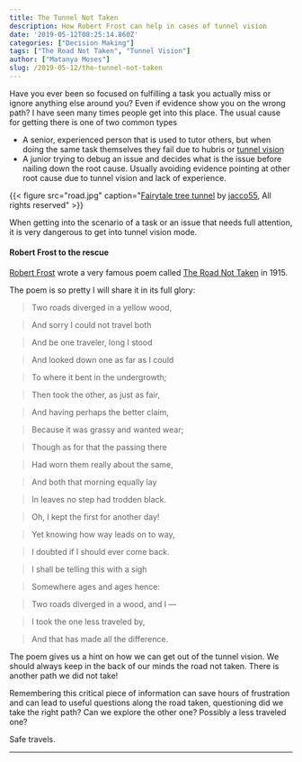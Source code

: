 ```yaml
---
title: The Tunnel Not Taken
description: How Robert Frost can help in cases of tunnel vision
date: '2019-05-12T08:25:14.860Z'
categories: ["Decision Making"]
tags: ["The Road Not Taken", "Tunnel Vision"]
author: ["Matanya Moses"]
slug: /2019-05-12/the-tunnel-not-taken
---
```


Have you ever been so focused on fulfilling a task you actually miss or ignore anything else around you? Even if evidence show you on the wrong path? I have seen many times people get into this place. The usual cause for getting there is one of two common types

*   A senior, experienced person that is used to tutor others, but when doing the same task themselves they fail due to hubris or [tunnel vision](http://Tunnel%20vision%20%28metaphor%29)
*   A junior trying to debug an issue and decides what is the issue before nailing down the root cause. Usually avoiding evidence pointing at other root cause due to tunnel vision and lack of experience.

{{< figure src="road.jpg" caption="[Fairytale tree tunnel](https://www.flickr.com/photos/jacco1/3995937937/in/faves-53306497@N06/) by [jacco55](https://www.flickr.com/photos/jacco1/), All rights reserved" >}}

When getting into the scenario of a task or an issue that needs full attention, it is very dangerous to get into tunnel vision mode.

#### Robert Frost to the rescue

[Robert Frost](https://en.wikipedia.org/wiki/Robert_Frost) wrote a very famous poem called [The Road Not Taken](https://en.wikipedia.org/wiki/The_Road_Not_Taken) in 1915.

The poem is so pretty I will share it in its full glory:

> Two roads diverged in a yellow wood,

> And sorry I could not travel both

> And be one traveler, long I stood

> And looked down one as far as I could

> To where it bent in the undergrowth;

> Then took the other, as just as fair,

> And having perhaps the better claim,

> Because it was grassy and wanted wear;

> Though as for that the passing there

> Had worn them really about the same,

> And both that morning equally lay

> In leaves no step had trodden black.

> Oh, I kept the first for another day!

> Yet knowing how way leads on to way,

> I doubted if I should ever come back.

> I shall be telling this with a sigh

> Somewhere ages and ages hence:

> Two roads diverged in a wood, and I —

> I took the one less traveled by,

> And that has made all the difference.

The poem gives us a hint on how we can get out of the tunnel vision. We should always keep in the back of our minds the road not taken. There is another path we did not take!

Remembering this critical piece of information can save hours of frustration and can lead to useful questions along the road taken, questioning did we take the right path? Can we explore the other one? Possibly a less traveled one?

Safe travels.

---
